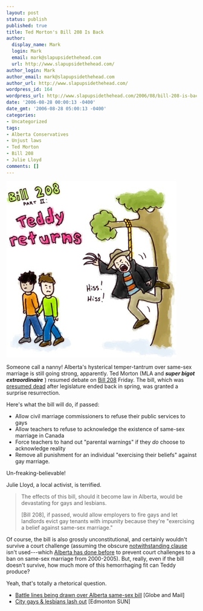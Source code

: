 ```yaml
---
layout: post
status: publish
published: true
title: Ted Morton's Bill 208 Is Back
author:
  display_name: Mark
  login: Mark
  email: mark@slapupsidethehead.com
  url: http://www.slapupsidethehead.com/
author_login: Mark
author_email: mark@slapupsidethehead.com
author_url: http://www.slapupsidethehead.com/
wordpress_id: 164
wordpress_url: http://www.slapupsidethehead.com/2006/08/bill-208-is-back/
date: '2006-08-28 00:00:13 -0400'
date_gmt: '2006-08-28 05:00:13 -0400'
categories:
- Uncategorized
tags:
- Alberta Conservatives
- Unjust laws
- Ted Morton
- Bill 208
- Julie Lloyd
comments: []
---
```

![Teddy Returns](/wp-content/media/2006/08/teddy_returns.jpg)

Someone call a nanny! Alberta's hysterical temper-tantrum over same-sex marriage is still going strong, apparently. Ted Morton (MLA and **_super bigot extraordinaire_** ) resumed debate on [Bill 208](http://www.slapupsidethehead.com/2006/05/anti-gay-bill-targets-teachers/ "Otherwise known as Waaah! Waaah!") Friday. The bill, which was [presumed dead](http://www.slapupsidethehead.com/2006/05/victoria-day-update/ "Dead, in the same sense of zombies") after legislature ended back in spring, was granted a surprise resurrection.

Here's what the bill will do, if passed:

- Allow civil marriage commissioners to refuse their public services to gays
- Allow teachers to refuse to acknowledge the existence of same-sex marriage in Canada
- Force teachers to hand out "parental warnings" if they _do_ choose to acknowledge reality
- Remove all punishment for an individual "exercising their beliefs" against gay marriage.

Un-freaking-believable!

Julie Lloyd, a local activist, is terrified.

> The effects of this bill, should it become law in Alberta, would be devastating for gays and lesbians.
> 
> [Bill 208], if passed, would allow employers to fire gays and let landlords evict gay tenants with impunity because they're "exercising a belief against same-sex marriage."

Of course, the bill is also grossly unconstitutional, and certainly wouldn't survive a court challenge (assuming the obscure [notwithstanding clause](http://en.wikipedia.org/wiki/Notwithstanding_Clause "aka the 'constitution doesn't matter' clause") isn't used---which [Alberta has done before](http://en.wikipedia.org/wiki/Notwithstanding_Clause#Use_of_the_clause "Utterly shameful") to prevent court challenges to a ban on same-sex marriage from 2000-2005). But, really, even if the bill doesn't survive, how much more of this hemorrhaging fit can Teddy produce?

Yeah, that's totally a rhetorical question.

- [Battle lines being drawn over Alberta same-sex bill](http://www.theglobeandmail.com/servlet/story/RTGAM.20060825.wssleg0825/BNStory/National/home) [Globe and Mail]
- [City gays & lesbians lash out](http://www.edmontonsun.com/News/Edmonton/2006/08/25/1776390.html) [Edmonton SUN]
